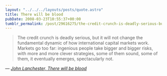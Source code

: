 ```yaml
---
layout: "../../../layouts/posts/quote.astro"
title: There will be blood
pubDate: 2008-03-23T10:55:37+00:00
tumblr_permalink: /post/29616275/the-credit-crunch-is-deadly-serious-but-it-will
---
```


> The credit crunch is deadly serious, but it will not change the fundamental dynamic of how international capital markets work. Markets go too far: ingenious people take bigger and bigger risks, with more and more clever strategies, some of them sound, some of them, it eventually emerges, spectacularly not.

— <cite>[John Lanchester, _There will be blood_](https://www.theguardian.com/business/2008/mar/22/creditcrunch.marketturmoil)</cite>
